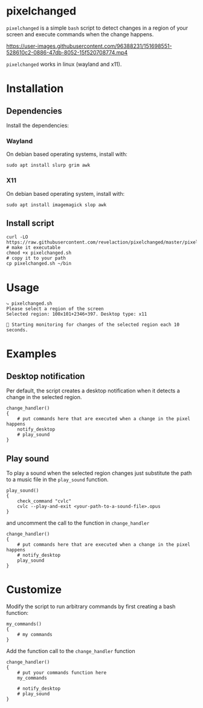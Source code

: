 # pixelchanged

`pixelchanged` is a simple `bash` script to detect changes in a region of your
screen and execute commands when the change happens.


https://user-images.githubusercontent.com/96388231/151698551-528610c2-0886-47db-8052-15f520708774.mp4

`pixelchanged` works in linux (wayland and x11).

# Installation 

## Dependencies

Install the dependencies:

### Wayland

On debian based operating systems, install with:
    
    sudo apt install slurp grim awk

### X11

On debian based operating system, install with:
    
    sudo apt install imagemagick slop awk

## Install script

    curl -LO https://raw.githubusercontent.com/revelaction/pixelchanged/master/pixelchanged.sh 
    # make it executable
    chmod +x pixelchanged.sh
    # copy it to your path
    cp pixelchanged.sh ~/bin

# Usage

    ⤷ pixelchanged.sh
    Please select a region of the screen
    Selected region: 100x101+2346+397. Desktop type: x11

    📡 Starting monitoring for changes of the selected region each 10 seconds.


# Examples

## Desktop notification

Per default, the script creates a desktop notification when it detects a change
in the selected region.

    change_handler()
    {
        # put commands here that are executed when a change in the pixel happens
        notify_desktop
        # play_sound
    }

## Play sound

To play a sound when the selected region changes just substitute the path to a
music file in the `play_sound` function. 

    play_sound()
    {
        check_command "cvlc"
        cvlc --play-and-exit <your-path-to-a-sound-file>.opus
    }

and uncomment the call to the function in `change_handler`

    change_handler()
    {
        # put commands here that are executed when a change in the pixel happens
        # notify_desktop
        play_sound
    }

# Customize

Modify the script to run arbitrary commands by first creating a bash function:

    my_commands()
    {
        # my commands
    }

Add the function call to the `change_handler` function

    change_handler()
    {
        # put your commands function here 
        my_commands

        # notify_desktop
        # play_sound
    }




